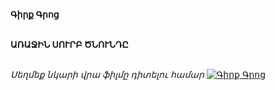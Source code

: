 **Գիրք Գրոց**

\
**ԱՌԱՋԻՆ ՍՈՒՐԲ ԾՆՈՒՆԴԸ**

\
_Սեղմեք նկարի վրա ֆիլմը դիտելու համար_
[![Գիրք Գրոց](https://www.tomsarkgh.am/thumbnails/Photo/bigimage/19/82/08/slug-88219.jpg)](https://www.youtube.com/watch?v=F4fTx9fU-cQ&t=1307s)
